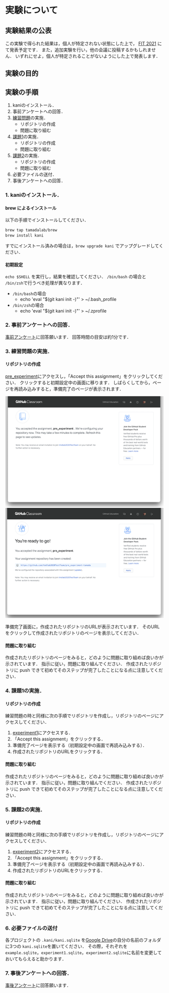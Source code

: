 # 実験について

## 実験結果の公表

この実験で得られた結果は，個人が特定されない状態にした上で，
[FIT 2021](https://www.ipsj.or.jp/event/fit/fit2021/) にて発表予定です．
また，追加実験を行い，他の会議に投稿するかもしれません．
いずれにせよ，個人が特定されることがないようにした上で発表します．

## 実験の目的

## 実験の手順

1. kaniのインストール．
2. 事前アンケートへの回答．
3. [練習問題](https://github.com/tamadalab/2021fit_masuda_experiment_example)の実施．
    * リポジトリの作成
    * 問題に取り組む
4. [課題1](https://github.com/tamadalab/2021fit_masuda_experiment1)の実施．
    * リポジトリの作成
    * 問題に取り組む
5. [課題2](https://github.com/tamadalab/2021fit_masuda_experiment2)の実施．
    * リポジトリの作成
    * 問題に取り組む
6. 必要ファイルの送付．
7. 事後アンケートへの回答．

### 1. kaniのインストール．

#### brew によるインストール

以下の手順でインストールしてください．

```sh
brew tap tamadalab/brew
brew install kani
```

すでにインストール済みの場合は，`brew upgrade kani` でアップグレードしてください．

#### 初期設定

`echo $SHELL` を実行し，結果を確認してください．
`/bin/bash` の場合と `/bin/zsh`で行うべき処理が異なります．

* `/bin/bash`の場合
    * echo 'eval "$(git kani init -)"' > ~/.bash_profile
* `/bin/zsh`の場合
    * echo 'eval "$(git kani init -)"' > ~/.zprofile


### 2. 事前アンケートへの回答．

[事前アンケート](https://forms.gle/43zfr7C7ZDuZyqBF9)に回答願います．
回答時間の目安は約1分です．

### 3. 練習問題の実施．

#### リポジトリの作成

[pre_experiment](https://classroom.github.com/a/HbeHGRpJ)にアクセスし，「Accept this assignment」をクリックしてください．
クリックすると初期設定中の画面に移ります．
しばらくしてから，ページを再読み込みすると，準備完了のページが表示されます．

![初期設定中](https://github.com/tamadalab/2021fit_masuda_experiments/raw/main/resources/pre_experiment/accepting.png)
![準備完了](https://github.com/tamadalab/2021fit_masuda_experiments/raw/main/resources/pre_experiment/ready_to_go.png)

準備完了画面に，作成されたリポジトリのURLが表示されています．
そのURLをクリックして作成されたリポジトリのページを表示してください．

#### 問題に取り組む

作成されたリポジトリのページをみると，どのように問題に取り組めば良いかが示されています．
指示に従い，問題に取り組んでください．
作成されたリポジトリに push できて初めてそのステップが完了したことになる点に注意してください．

### 4. 課題1の実施．

#### リポジトリの作成

練習問題の時と同様に次の手順でリポジトリを作成し，リポジトリのページにアクセスしてください．

1. [experiment1](https://classroom.github.com/a/baAaupRY)にアクセスする．
2. 「Accept this assignment」をクリックする．
3. 準備完了ページを表示する（初期設定中の画面で再読み込みする）．
4. 作成されたリポジトリのURLをクリックする．

#### 問題に取り組む

作成されたリポジトリのページをみると，どのように問題に取り組めば良いかが示されています．
指示に従い，問題に取り組んでください．
作成されたリポジトリに push できて初めてそのステップが完了したことになる点に注意してください．


### 5. 課題2の実施．

#### リポジトリの作成

練習問題の時と同様に次の手順でリポジトリを作成し，リポジトリのページにアクセスしてください．

1. [experiment2](https://classroom.github.com/a/fJCx98MN)にアクセスする．
2. 「Accept this assignment」をクリックする．
3. 準備完了ページを表示する（初期設定中の画面で再読み込みする）．
4. 作成されたリポジトリのURLをクリックする．

#### 問題に取り組む

作成されたリポジトリのページをみると，どのように問題に取り組めば良いかが示されています．
指示に従い，問題に取り組んでください．
作成されたリポジトリに push できて初めてそのステップが完了したことになる点に注意してください．

### 6. 必要ファイルの送付

各プロジェクトの `.kani/kani.sqlite` を[Google Drive](https://drive.google.com/drive/folders/1WUKMcC6sM6QQz-wb9NJmugFvpW3mvAHu?usp=sharing)の自分の名前のフォルダに3つの `kani.sqlite`を置いてください．
その際，それぞれを `example.sqlite`，`experiment1.sqlite`，`experiment2.sqlite`に名前を変更しておいてもらえると助かります．

### 7. 事後アンケートへの回答．

[事後アンケート]()に回答願います．

